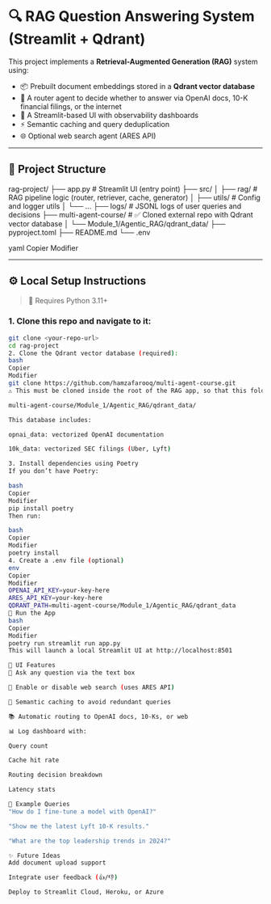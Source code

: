 # 🔍 RAG Question Answering System (Streamlit + Qdrant)

This project implements a **Retrieval-Augmented Generation (RAG)** system using:

- 📦 Prebuilt document embeddings stored in a **Qdrant vector database**
- 🧠 A router agent to decide whether to answer via OpenAI docs, 10-K financial filings, or the internet
- 💬 A Streamlit-based UI with observability dashboards
- ⚡ Semantic caching and query deduplication
- 🌐 Optional web search agent (ARES API)

---

## 📁 Project Structure

rag-project/
├── app.py # Streamlit UI (entry point)
├── src/
│ ├── rag/ # RAG pipeline logic (router, retriever, cache, generator)
│ ├── utils/ # Config and logger utils
│ └── ...
├── logs/ # JSONL logs of user queries and decisions
├── multi-agent-course/ # ✅ Cloned external repo with Qdrant vector database
│ └── Module_1/Agentic_RAG/qdrant_data/
├── pyproject.toml
├── README.md
└── .env

yaml
Copier
Modifier

---

## ⚙️ Local Setup Instructions

> 🐍 Requires Python 3.11+

### 1. Clone this repo and navigate to it:

```bash
git clone <your-repo-url>
cd rag-project
2. Clone the Qdrant vector database (required):
bash
Copier
Modifier
git clone https://github.com/hamzafarooq/multi-agent-course.git
⚠️ This must be cloned inside the root of the RAG app, so that this folder exists:

multi-agent-course/Module_1/Agentic_RAG/qdrant_data/

This database includes:

opnai_data: vectorized OpenAI documentation

10k_data: vectorized SEC filings (Uber, Lyft)

3. Install dependencies using Poetry
If you don’t have Poetry:

bash
Copier
Modifier
pip install poetry
Then run:

bash
Copier
Modifier
poetry install
4. Create a .env file (optional)
env
Copier
Modifier
OPENAI_API_KEY=your-key-here
ARES_API_KEY=your-key-here
QDRANT_PATH=multi-agent-course/Module_1/Agentic_RAG/qdrant_data
🚀 Run the App
bash
Copier
Modifier
poetry run streamlit run app.py
This will launch a local Streamlit UI at http://localhost:8501

🧠 UI Features
📝 Ask any question via the text box

🔁 Enable or disable web search (uses ARES API)

💾 Semantic caching to avoid redundant queries

📚 Automatic routing to OpenAI docs, 10-Ks, or web

📊 Log dashboard with:

Query count

Cache hit rate

Routing decision breakdown

Latency stats

📓 Example Queries
"How do I fine-tune a model with OpenAI?"

"Show me the latest Lyft 10-K results."

"What are the top leadership trends in 2024?"

✨ Future Ideas
Add document upload support

Integrate user feedback (👍/👎)

Deploy to Streamlit Cloud, Heroku, or Azure